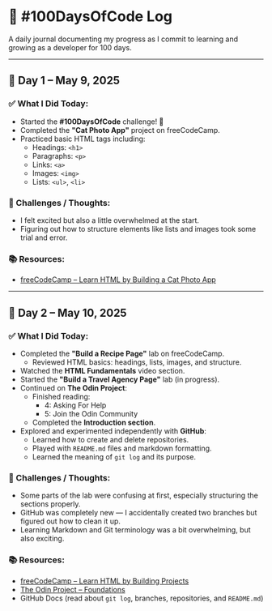 # 🧠 #100DaysOfCode Log

A daily journal documenting my progress as I commit to learning and growing as a developer for 100 days.

---

## 📅 Day 1 – May 9, 2025

### ✅ What I Did Today:
- Started the **#100DaysOfCode** challenge! 🎉
- Completed the **"Cat Photo App"** project on freeCodeCamp.
- Practiced basic HTML tags including:
  - Headings: `<h1>`
  - Paragraphs: `<p>`
  - Links: `<a>`
  - Images: `<img>`
  - Lists: `<ul>`, `<li>`

### 🤔 Challenges / Thoughts:
- I felt excited but also a little overwhelmed at the start.
- Figuring out how to structure elements like lists and images took some trial and error.

### 📚 Resources:
- [freeCodeCamp – Learn HTML by Building a Cat Photo App](https://www.freecodecamp.org/learn/2022/responsive-web-design/)

---

## 📅 Day 2 – May 10, 2025

### ✅ What I Did Today:
- Completed the **"Build a Recipe Page"** lab on freeCodeCamp.
  - Reviewed HTML basics: headings, lists, images, and structure.
- Watched the **HTML Fundamentals** video section.
- Started the **"Build a Travel Agency Page"** lab (in progress).
- Continued on **The Odin Project**:
  - Finished reading:  
    - 4: Asking For Help  
    - 5: Join the Odin Community
  - Completed the **Introduction section**.
- Explored and experimented independently with **GitHub**:
  - Learned how to create and delete repositories.
  - Played with `README.md` files and markdown formatting.
  - Learned the meaning of `git log` and its purpose.

### 🤔 Challenges / Thoughts:
- Some parts of the lab were confusing at first, especially structuring the sections properly.
- GitHub was completely new — I accidentally created two branches but figured out how to clean it up.
- Learning Markdown and Git terminology was a bit overwhelming, but also exciting.

### 📚 Resources:
- [freeCodeCamp – Learn HTML by Building Projects](https://www.freecodecamp.org/learn/2022/responsive-web-design/)
- [The Odin Project – Foundations](https://www.theodinproject.com/)
- GitHub Docs (read about `git log`, branches, repositories, and `README.md`)

